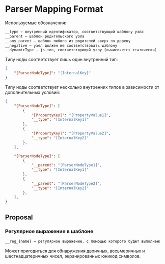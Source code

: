 # Parser Mapping Format

Используемые обозначения:

```txt
__type — внутренний идентификатор, соответствующий шаблону узла
__parent — шаблон родительского узла
__any_parent — шаблон любого из родителей вверх по дереву
__negative — узел должен не соответствовать шаблону
__dynamicType — js-тип, соответствующий узлу (вычисляется статически)
```

Типу ноды соответствует лишь один внутренний тип:

```json
{
    "[ParserNodeType]": "[InternalKey]"
}
```

Типу ноды соответствует несколько внутренних типов в зависимости от дополнительных условий:

```json
{
    "[ParserNodeType]": [
        {
            "[PropertyKey]": "[PropertyValue1]",
            "__type": "[InternalKey1]"
        },
        {
            "[PropertyKey]": "[PropertyValue2]",
            "__type": "[InternalKey2]"
        },
    ],

    "[ParserNodeType]": [
        {
            "__parent": "[ParserNodeType1]",
            "__type": "[InternalKey1]"
        },
        {
            "__parent": "[ParserNodeType2]",
            "__type": "[InternalKey2]"
        },
    ],
}
```

## Proposal

### Регулярное выражение в шаблоне

```txt
__reg_{name} — регулярное выражение, с помощью которого будет выполнена проверка
```

Может пригодиться для обнаружения двоичных, восьмеричных и шестнадцатеричных чисел, экранированных юникод символов.
